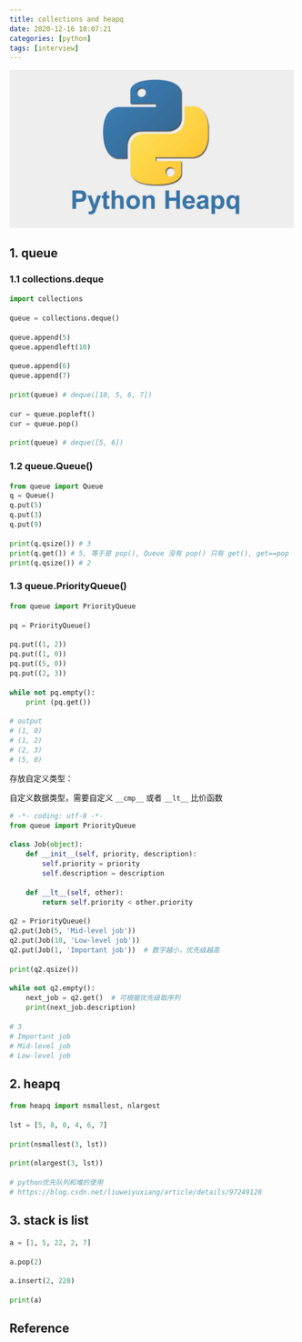 ```yaml
---
title: collections and heapq
date: 2020-12-16 10:07:21
categories: [python]
tags: [interview]
---
```


<img src="/images/python/language/py-heapq-logo.jpg" width="500" alt="collections, queue, heapq" />

<!-- more -->

## 1. queue

### 1.1 collections.deque

```python
import collections

queue = collections.deque()

queue.append(5)
queue.appendleft(10)

queue.append(6)
queue.append(7)

print(queue) # deque([10, 5, 6, 7]) 

cur = queue.popleft()
cur = queue.pop()

print(queue) # deque([5, 6]) 
```

### 1.2 queue.Queue()

```python
from queue import Queue
q = Queue()
q.put(5)
q.put(3)
q.put(9)

print(q.qsize()) # 3
print(q.get()) # 5, 等于是 pop(), Queue 没有 pop() 只有 get(), get==pop
print(q.qsize()) # 2
```


### 1.3 queue.PriorityQueue()

```python
from queue import PriorityQueue

pq = PriorityQueue()

pq.put((1, 2))
pq.put((1, 0))
pq.put((5, 0))
pq.put((2, 3))

while not pq.empty():
    print (pq.get())
    
# output
# (1, 0)                                                                          
# (1, 2)                                                                          
# (2, 3)                                                                          
# (5, 0)  
```

存放自定义类型：

自定义数据类型，需要自定义 `__cmp__` 或者 `__lt__` 比价函数

```python
# -*- coding: utf-8 -*-
from queue import PriorityQueue

class Job(object):
    def __init__(self, priority, description):
        self.priority = priority
        self.description = description

    def __lt__(self, other):
        return self.priority < other.priority

q2 = PriorityQueue()
q2.put(Job(5, 'Mid-level job'))
q2.put(Job(10, 'Low-level job'))
q2.put(Job(1, 'Important job'))  # 数字越小，优先级越高

print(q2.qsize())

while not q2.empty():
    next_job = q2.get()  # 可根据优先级取序列
    print(next_job.description)

# 3
# Important job
# Mid-level job
# Low-level job
```

## 2. heapq



```python
from heapq import nsmallest, nlargest

lst = [5, 8, 0, 4, 6, 7]

print(nsmallest(3, lst))

print(nlargest(3, lst))

# python优先队列和堆的使用
# https://blog.csdn.net/liuweiyuxiang/article/details/97249128
```

## 3. stack is list

```python
a = [1, 5, 22, 2, 7]

a.pop(2)

a.insert(2, 220)

print(a)
```

## Reference

